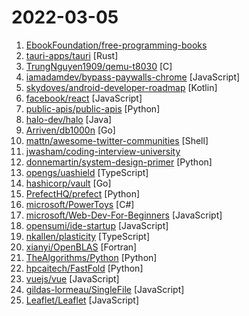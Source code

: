 # 2022-03-05

1. [EbookFoundation/free-programming-books](https://github.com/EbookFoundation/free-programming-books "📚 Freely available programming books") 
2. [tauri-apps/tauri](https://github.com/tauri-apps/tauri "Build smaller, faster, and more secure desktop applications with a web frontend.") [Rust]
3. [TrungNguyen1909/qemu-t8030](https://github.com/TrungNguyen1909/qemu-t8030 "iPhone 11 emulated on QEMU") [C]
4. [iamadamdev/bypass-paywalls-chrome](https://github.com/iamadamdev/bypass-paywalls-chrome "Bypass Paywalls web browser extension for Chrome and Firefox.") [JavaScript]
5. [skydoves/android-developer-roadmap](https://github.com/skydoves/android-developer-roadmap "🗺 Android Developer Roadmap 2022 suggests learning paths to understanding Android development.") [Kotlin]
6. [facebook/react](https://github.com/facebook/react "A declarative, efficient, and flexible JavaScript library for building user interfaces.") [JavaScript]
7. [public-apis/public-apis](https://github.com/public-apis/public-apis "A collective list of free APIs") [Python]
8. [halo-dev/halo](https://github.com/halo-dev/halo "✍ 一款现代化的开源博客/CMS系统。") [Java]
9. [Arriven/db1000n](https://github.com/Arriven/db1000n "") [Go]
10. [mattn/awesome-twitter-communities](https://github.com/mattn/awesome-twitter-communities "Awesome Twitter Communities for Engineers") [Shell]
11. [jwasham/coding-interview-university](https://github.com/jwasham/coding-interview-university "A complete computer science study plan to become a software engineer.") 
12. [donnemartin/system-design-primer](https://github.com/donnemartin/system-design-primer "Learn how to design large-scale systems. Prep for the system design interview. Includes Anki flashcards.") [Python]
13. [opengs/uashield](https://github.com/opengs/uashield "Voluntary Ukraine security platform to protect us from Russian forces in the Internet") [TypeScript]
14. [hashicorp/vault](https://github.com/hashicorp/vault "A tool for secrets management, encryption as a service, and privileged access management") [Go]
15. [PrefectHQ/prefect](https://github.com/PrefectHQ/prefect "The easiest way to automate your data") [Python]
16. [microsoft/PowerToys](https://github.com/microsoft/PowerToys "Windows system utilities to maximize productivity") [C#]
17. [microsoft/Web-Dev-For-Beginners](https://github.com/microsoft/Web-Dev-For-Beginners "24 Lessons, 12 Weeks, Get Started as a Web Developer") [JavaScript]
18. [opensumi/ide-startup](https://github.com/opensumi/ide-startup "Quick starter for OpenSumi Web") [JavaScript]
19. [nkallen/plasticity](https://github.com/nkallen/plasticity "") [TypeScript]
20. [xianyi/OpenBLAS](https://github.com/xianyi/OpenBLAS "OpenBLAS is an optimized BLAS library based on GotoBLAS2 1.13 BSD version.") [Fortran]
21. [TheAlgorithms/Python](https://github.com/TheAlgorithms/Python "All Algorithms implemented in Python") [Python]
22. [hpcaitech/FastFold](https://github.com/hpcaitech/FastFold "Optimizing Protein Structure Prediction Model Training and Inference on GPU Clusters") [Python]
23. [vuejs/vue](https://github.com/vuejs/vue "🖖 Vue.js is a progressive, incrementally-adoptable JavaScript framework for building UI on the web.") [JavaScript]
24. [gildas-lormeau/SingleFile](https://github.com/gildas-lormeau/SingleFile "Web Extension for Firefox/Chrome/MS Edge and CLI tool to save a faithful copy of an entire web page in a single HTML file") [JavaScript]
25. [Leaflet/Leaflet](https://github.com/Leaflet/Leaflet "🍃 JavaScript library for mobile-friendly interactive maps") [JavaScript]
